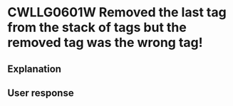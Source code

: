 # CWLLG0601W Removed the last tag from the stack of tags but the removed tag was the wrong tag!

## Explanation

## User response
